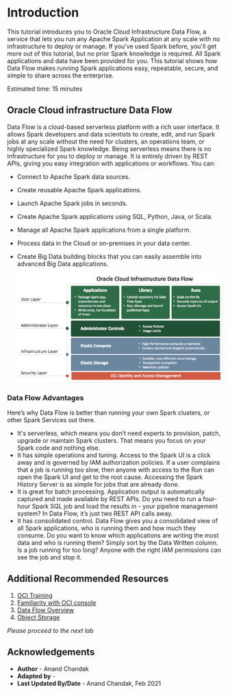 # Introduction

This tutorial introduces you to Oracle Cloud Infrastructure Data Flow, a service that lets you run any Apache Spark Application  at any scale with no infrastructure to deploy or manage. If you've used Spark before, you'll get more out of this tutorial, but no prior Spark knowledge is required. All Spark applications and data have been provided for you. This tutorial shows how Data Flow makes running Spark applications easy, repeatable, secure, and simple to share across the enterprise.

Estimated time: 15 minutes

## Oracle Cloud infrastructure Data Flow

Data Flow is a cloud-based serverless platform with a rich user interface. It allows Spark developers and data scientists to create, edit, and run Spark jobs at any scale without the need for clusters, an operations team, or highly specialized Spark knowledge. Being serverless means there is no infrastructure for you to deploy or manage. It is entirely driven by REST APIs, giving you easy integration with applications or workflows. You can:
- Connect to Apache Spark data sources.
- Create reusable Apache Spark applications.
- Launch Apache Spark jobs in seconds.
- Create Apache Spark applications using SQL, Python, Java, or Scala.
- Manage all Apache Spark applications from a single platform.
- Process data in the Cloud or on-premises in your data center.
- Create Big Data building blocks that you can easily assemble into advanced Big Data applications.

  ![](../images/Dataflow_1.png " ")

### Data Flow Advantages

Here’s why Data Flow is better than running your own Spark clusters, or other Spark Services out there.
- It's serverless, which means you don’t need experts to provision, patch, upgrade or maintain Spark clusters. That means you focus on your Spark code and nothing else.
- It has simple operations and tuning. Access to the Spark UI is a click away and is governed by IAM authorization policies. If a user complains that a job is running too slow, then anyone with access to the Run can open the Spark UI and get to the root cause. Accessing the Spark History Server is as simple for jobs that are already done.
- It is great for batch processing. Application output is automatically captured and made available by REST APIs. Do you need to run a four-hour Spark SQL job and load the results in - your pipeline management system? In Data Flow, it’s just two REST API calls away.
- It has consolidated control. Data Flow gives you a consolidated view of all Spark applications, who is running them and how much they consume. Do you want to know which applications are writing the most data and who is running them? Simply sort by the Data Written column. Is a job running for too long? Anyone with the right IAM permissions can see the job and stop it.


## Additional Recommended Resources

1. [OCI Training](https://cloud.oracle.com/en_US/iaas/training)
2. [Familiarity with OCI console](https://docs.us-phoenix-1.oraclecloud.com/Content/GSG/Concepts/console.htm)
3. [Data Flow Overview](https://docs.oracle.com/en-us/iaas/data-flow/using/dfs_service_overview.htm)
4. [Object Storage](https://docs.oracle.com/iaas/Content/Object/Concepts/objectstorageoverview.htm)


*Please proceed to the next lab*

## Acknowledgements

- **Author** - Anand Chandak
- **Adapted by** -  
- **Last Updated By/Date** - Anand Chandak, Feb 2021

